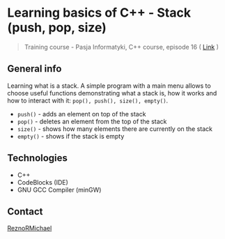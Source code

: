 # Learning basics of C++ - Stack (push, pop, size)
> Training course - Pasja Informatyki, C++ course, episode 16 ( [Link](https://www.youtube.com/watch?v=_V7a1Gwuj5k) )

## General info
Learning what is a stack. A simple program with a main menu allows to choose useful functions demonstrating what a stack is, how it works and how to interact with it: `pop(), push(), size(), empty()`.
* `push()` - adds an element on top of the stack
* `pop()` - deletes an element from the top of the stack
* `size()` - shows how many elements there are currently on the stack
* `empty()` - shows if the stack is empty

## Technologies
* C++
* CodeBlocks (IDE)
* GNU GCC Compiler (minGW)

## Contact
[ReznoRMichael](https://github.com/ReznoRMichael)